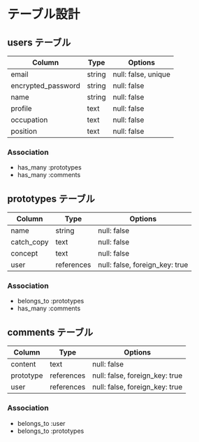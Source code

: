 # テーブル設計

## users テーブル

| Column             | Type   | Options             |
| ------------------ | ------ | -----------         |
| email              | string | null: false, unique |
| encrypted_password | string | null: false         |
| name               | string | null: false         |
| profile            | text   | null: false         |
| occupation         | text   | null: false         |
| position           | text   | null: false         | .

### Association

- has_many :prototypes
- has_many :comments

## prototypes テーブル

| Column     | Type       | Options                        |
| ---------- | ---------- | ------------------------------ |
| name       | string     | null: false                    |
| catch_copy | text       | null: false                    |
| concept    | text       | null: false                    |
| user       | references | null: false, foreign_key: true |

### Association

- belongs_to :prototypes
- has_many :comments

## comments テーブル

| Column    | Type       | Options                        |
| --------- | ---------- | ------------------------------ |
| content   | text       | null: false                    |
| prototype | references | null: false, foreign_key: true |
| user      | references | null: false, foreign_key: true |

### Association

- belongs_to :user
- belongs_to :prototypes
